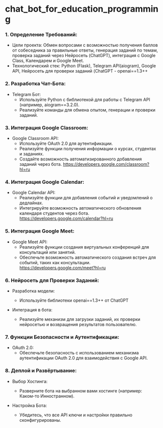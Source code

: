 # chat_bot_for_education_programming

### 1. Определение Требований:

- Цели проекта: Обмен вопросами с возможностью получения баллов от собеседника за правильные ответы, генерация заданий по темам, проверка заданий через Нейросеть (ChatGPT), интеграция с Google Class, Календарем и Google Meet.
- Технологический стек: Python (Flask), Telegram API(aiogram), Google API, Нейросеть для проверки заданий (ChatGPT - openai==1.3++

### 2. Разработка Чат-Бота:

- Telegram Бот:
  - Используйте Python с библиотекой для работы с Telegram API (например, aiogram==3.2.0).
  - Реализуйте команды для обмена опытом, генерации и проверки заданий.

### 3. Интеграция Google Classroom:

- Google Classroom API:
  - Используйте OAuth 2.0 для аутентификации.
  - Реализуйте функции получения информации о курсах, студентах и заданиях.
  - Создайте возможность автоматизированного добавления заданий через бота.
https://developers.google.com/classroom?hl=ru

### 4. Интеграция Google Calendar:

- Google Calendar API:
  - Реализуйте функции для добавления событий и уведомлений о дедлайнах.
  - Интегрируйте возможность автоматического обновления календаря студентов через бота.
https://developers.google.com/calendar?hl=ru

### 5. Интеграция Google Meet:

- Google Meet API:
  - Реализуйте функции создания виртуальных конференций для консультаций или занятий.
  - Обеспечьте возможность автоматического создания встреч для событий, таких как консультации.
https://developers.google.com/meet?hl=ru

### 6. Нейросеть для Проверки Заданий:

- Разработка модели:
  - Используйте библиотеки openai==1.3++ от ChatGPT

- Интеграция в бота:
  - Реализуйте механизм для загрузки заданий, их проверки нейросетью и возвращения результатов пользователю.

### 7. Функции Безопасности и Аутентификации:

- OAuth 2.0:
  - Обеспечьте безопасность с использованием механизма аутентификации OAuth 2.0 для взаимодействия с Google API.

### 8. Деплой и Развёртывание:

- Выбор Хостинга:
  - Разверните бота на выбранном вами хостинге (например: Каком-то Инностранном).

- Настройка Бота:
  - Убедитесь, что все API ключи и настройки правильно сконфигурированы.
